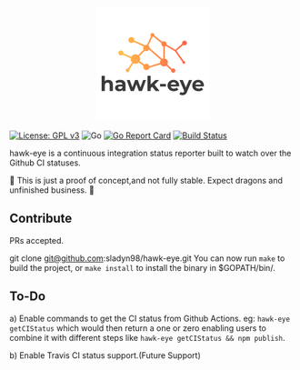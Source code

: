 
<p align="center">
    <img width="200px" src="img/logo.png">
</p>



[![License: GPL v3](https://img.shields.io/badge/License-GPLv3+-blue.svg)](http://www.gnu.org/licenses/gpl-3.0)
![Go](https://github.com/sladyn98/hawk-eye/workflows/Go/badge.svg?branch=master)
[![Go Report Card](https://goreportcard.com/badge/github.com/sladyn98/hawk-eye)](https://goreportcard.com/report/github.com/sladyn98/hawk-eye)
[![Build Status](https://travis-ci.org/sladyn98/hawk-eye.svg?branch=master)](https://travis-ci.org/sladyn98/hawk-eye)

hawk-eye is a continuous integration status reporter built to watch over the Github CI statuses.

:construction: This is just  a proof of concept,and not fully stable. Expect dragons and unfinished business. :construction:

## Contribute
PRs accepted.

git clone git@github.com:sladyn98/hawk-eye.git
You can now run `make` to build the project, or `make install` to install the binary in $GOPATH/bin/.

## To-Do

a) Enable commands to get the CI status from Github Actions. eg: `hawk-eye getCIStatus` which would then return a one or zero enabling users to combine it with different steps like `hawk-eye getCIStatus && npm publish`.

b) Enable Travis CI status support.(Future Support)
